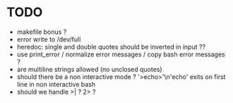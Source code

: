 # TODO

- makefile bonus ?
- error write to /dev/full
- heredoc: single and double quotes should be inverted in input ??
- use print_error / normalize error messages / copy bash error messages ?
- are multiline strings allowed (no unclosed quotes)
- should there be a non interactive mode ? '>echo>'\n'echo' exits on first line in non interactive bash
- should we handle >| ? 2> ?
